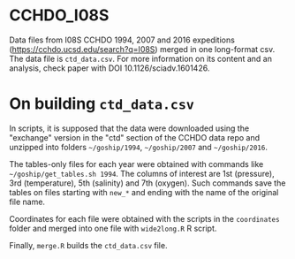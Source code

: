 # CCHDO_I08S
Data files from I08S CCHDO 1994, 2007 and 2016 expeditions (https://cchdo.ucsd.edu/search?q=I08S)
merged in one long-format csv.
The data file is `ctd_data.csv`.
For more information on its content and an analysis,
check paper with DOI 10.1126/sciadv.1601426.

# On building `ctd_data.csv`

In scripts, it is supposed that the data were downloaded using the "exchange"
version in the "ctd" section of the CCHDO data repo and unzipped into folders
`~/goship/1994`, `~/goship/2007` and `~/goship/2016`.

The tables-only files for each year were obtained with commands like `~/goship/get_tables.sh 1994`.
The columns of interest are 1st (pressure), 3rd (temperature), 5th (salinity) and 7th (oxygen).
Such commands save the tables on files starting with `new_*` and ending with the name of the original file name.

Coordinates for each file were obtained with the scripts in the `coordinates`
folder and merged into one file with `wide2long.R` R script.

Finally, `merge.R` builds the `ctd_data.csv` file.

